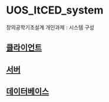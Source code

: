 # UOS_ItCED_system
창의공학기초설계 개인과제 : 시스템 구성

## [클라이언트](./클라이언트.md)
## [서버](./서버.md)
## [데이터베이스](./데이터베이스.md)

